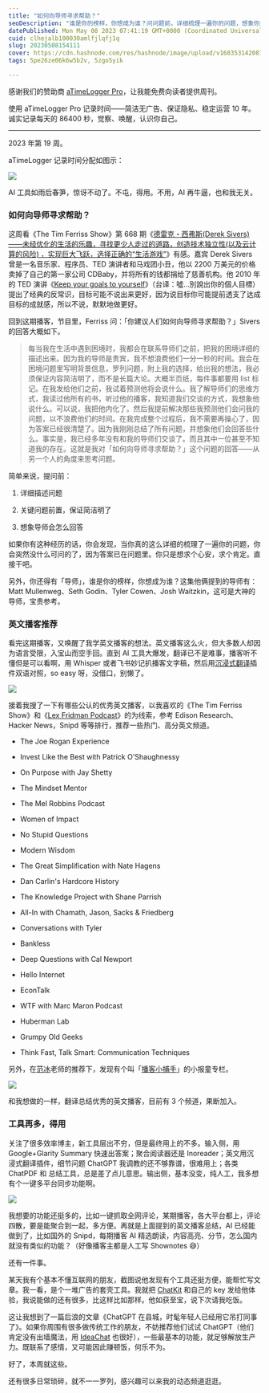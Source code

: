 ```yaml
---
title: "如何向导师寻求帮助？"
seoDescription: "谁是你的榜样，你想成为谁？问问题前，详细梳理一遍你的问题，想象你是他会怎么回答。"
datePublished: Mon May 08 2023 07:41:19 GMT+0000 (Coordinated Universal Time)
cuid: clhejalb100030amlfjlqfj1q
slug: 20230508154111
cover: https://cdn.hashnode.com/res/hashnode/image/upload/v1683531420875/64a4f3f3-5ba1-4826-b29a-60b5db87df0f.jpeg
tags: 5pe26ze06k6w5b2v, 5zgo5yik

---
```


感谢我们的赞助商 [aTimeLogger Pro](https://atimelogger.pro/)，让我能免费向读者提供周刊。

使用 aTimeLogger Pro 记录时间——简洁无广告、保证隐私、稳定运营 10 年。诚实记录每天的 86400 秒，觉察、唤醒，认识你自己。

---

2023 年第 19 周。

aTimeLogger 记录时间分配如图示：

![](https://cdn.hashnode.com/res/hashnode/image/upload/v1683531431890/0f3eacda-caf4-4fa2-9176-8603f791e0d8.jpeg)

AI 工具如雨后春笋，惊讶不动了。不屯，得用。不用，AI 再牛逼，也和我无关。

### 如何向导师寻求帮助？

这周看《The Tim Ferriss Show》第 668 期《[德雷克・西弗斯(Derek Sivers)——未经优化的生活的乐趣，寻找更少人走过的道路，创造技术独立性(以及云计算的风险) ，实现巨大飞跃，选择正确的“生活游戏”](https://tim.blog/2023/04/21/derek-sivers/)》有感。嘉宾 Derek Sivers 曾是一名音乐家、程序员、TED 演讲者和马戏团小丑，他以 2200 万美元的价格卖掉了自己的第一家公司 CDBaby，并将所有的钱都捐给了慈善机构。他 2010 年的 TED 演讲《[Keep your goals to yourself](https://open.163.com/newview/movie/free?pid=M77TJ4TC9&mid=M9BTM2LHJ)》（台译：噓...別說出你的個人目標）提出了经典的反常识，目标可能不说出来更好，因为说目标你可能提前透支了达成目标的成就感，所以不说，默默地做更好。

回到这期播客，节目里，Ferriss 问：「你建议人们如何向导师寻求帮助？」Sivers 的回答大概如下。

> 每当我在生活中遇到困境时，我都会在联系导师们之前，把我的困境详细的描述出来。因为我的导师是贵宾，我不想浪费他们一分一秒的时间。我会在困境问题里写明背景信息，罗列问题，附上我的选择，给出我的想法，我必须保证内容简洁明了，而不是长篇大论。大概半页纸，每件事都要用 list 标记。在我发给他们之前，我试着预测他将会说什么。我了解导师们的思维方式，我读过他所有的书，听过他的播客，我知道我们交谈的方式，我想象他说什么。可以说，我把他内化了。然后我提前解决那些我预测他们会问我的问题，以不浪费他们的时间。在我完成整个过程后，我不需要再操心了，因为答案已经很清楚了。因为我刚刚总结了所有问题，并想象他们会回答些什么。事实是，我已经多年没有和我的导师们交谈了。而且其中一位甚至不知道我的存在。这就是我对「如何向导师寻求帮助？」这个问题的回答——从另一个人的角度来思考问题。

简单来说，提问前：

1. 详细描述问题
    
2. 关键问题前置，保证简洁明了
    
3. 想象导师会怎么回答
    

如果你有这种经历的话，你会发现，当你真的这么详细的梳理了一遍你的问题，你会突然没什么可问的了，因为答案已在问题里。你只是想求个心安，求个肯定。直接干吧。

另外，你还得有「导师」，谁是你的榜样，你想成为谁？这集他俩提到的导师有：Matt Mullenweg、Seth Godin、Tyler Cowen、Josh Waitzkin，这可是大神的导师，宝贵参考。

### 英文播客推荐

看完这期播客，又唤醒了我学英文播客的想法。英文播客这么火，但大多数人却因为语言受限，入宝山而空手回。直到 AI 工具大爆发，翻译已不是难事，播客听不懂但是可以看啊，用 Whisper 或者飞书妙记扒播客文字稿，然后用[沉浸式翻译](https://github.com/immersive-translate/immersive-translate)插件双语对照，so easy 呀，没借口，别懒了。

![](https://cdn.hashnode.com/res/hashnode/image/upload/v1683531472914/020d06c2-4af7-43d9-a01e-d4078b1b4b4e.png)

接着我搜了一下有哪些公认的优秀英文播客，以我喜欢的《The Tim Ferriss Show》和《[Lex Fridman Podcast](https://podcasts.apple.com/us/podcast/lex-fridman-podcast/id1434243584?l=zh)》的为线索，参考 Edison Research、Hacker News，Snipd 等等排行，推荐一些热门、高分英文频道。

* The Joe Rogan Experience
    
* Invest Like the Best with Patrick O'Shaughnessy
    
* On Purpose with Jay Shetty
    
* The Mindset Mentor
    
* The Mel Robbins Podcast
    
* Women of Impact
    
* No Stupid Questions
    
* Modern Wisdom
    
* The Great Simplification with Nate Hagens
    
* Dan Carlin's Hardcore History
    
* The Knowledge Project with Shane Parrish
    
* All-In with Chamath, Jason, Sacks & Friedberg
    
* Conversations with Tyler
    
* Bankless
    
* Deep Questions with Cal Newport
    
* Hello Internet
    
* EconTalk
    
* WTF with Marc Maron Podcast
    
* Huberman Lab
    
* Grumpy Old Geeks
    
* Think Fast, Talk Smart: Communication Techniques
    

另外，在[范冰](https://t.zsxq.com/0dA1pRF6H)老师的推荐下，发现有个叫「[播客小捕手](https://xiaobot.net/p/xiaobushous1?refer=28d5dce1-dbeb-44e2-a130-2cf798ae4681)」的小报童专栏。

![](https://cdn.hashnode.com/res/hashnode/image/upload/v1683531518599/7be55c31-9296-424f-9f60-32809a19e449.png)

和我想做的一样，翻译总结优秀的英文播客，目前有 3 个频道，果断加入。

### 工具再多，得用

关注了很多效率博主，新工具层出不穷，但是最终用上的不多。输入侧，用 Google+Glarity Summary 快速出答案；聚合阅读器还是 Inoreader；英文用沉浸式翻译插件，细节问题 ChatGPT 我调教的还不够靠谱，很难用上；各类 ChatPDF 和 总结工具，总是差了点儿意思。输出侧，基本没变，纯人工，我多想有个一键多平台同步功能啊。

![](https://cdn.hashnode.com/res/hashnode/image/upload/v1683531482208/c2d8ecea-0455-412b-a794-163cf7092411.png)

我想要的功能还挺多的，比如一键抓取全网评论，某期播客，各大平台都上，评论四散，要是能聚合到一起，多方便。再就是上面提到的英文播客总结，AI 已经能做到了，比如国外的 Snipd，每期播客 AI 精选朗读，内容高亮、分节，怎么国内就没有类似的功能？（好像播客主都是人工写 Shownotes 😅）

还有一件事。

某天我有个基本不懂互联网的朋友，截图说他发现有个工具还挺方便，能帮忙写文章。我一看，是个一堆广告的套壳工具。我就把 [ChatKit](https://chatkit.app/) 和自己的 key 发给他体验，我说能做的还有很多，比这样比如那样。他如获至宝，说下次请我吃饭。

这让我想到了一篇后浪的文章《ChatGPT 在县城，时髦年轻人已经用它吊打同事了》。如果你周围有很多做传统工作的朋友，不妨推荐他们试试 ChatGPT（他们肯定没有出墙魔法，用 [IdeaChat](https://ideastream.top/aff/TUTUTU) 也很好），一些最基本的功能，就足够解放生产力。既联系了感情，又可能因此赚顿饭，何乐不为。

好了，本周就这些。

还有很多日常琐碎，就不一一罗列，感兴趣可以来我的动态频道逛逛。